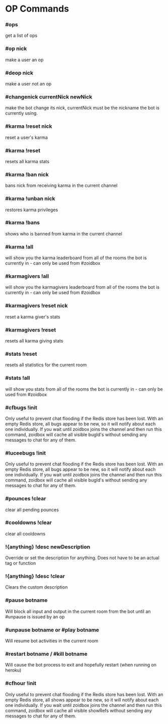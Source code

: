 # OP Commands

### #ops

get a list of ops

### #op nick

make a user an op

### #deop nick

make a user not an op

### #changenick currentNick newNick

make the bot change its nick, currentNick must be the nickname the bot is currently using.

### #karma !reset nick

reset a user's karma

### #karma !reset

resets all karma stats

### #karma !ban nick

bans nick from receiving karma in the current channel

### #karma !unban nick

restores karma privileges

### #karma !bans

shows who is banned from karma in the current channel

### #karma !all

will show you the karma leaderboard from all of the rooms the bot is currently in - can only be used from #zoidbox

### #karmagivers !all

will show you the karmagivers leaderboard from all of the rooms the bot is currently in - can only be used from #zoidbox

### #karmagivers !reset nick

reset a karma giver's stats

### #karmagivers !reset

resets all karma giving stats

### #stats !reset

resets all statistics for the current room

### #stats !all

will show you stats from all of the rooms the bot is currently in - can only be used from #zoidbox

### #cfbugs !init

Only useful to prevent chat flooding if the Redis store has been lost. With an empty Redis store, all bugs appear to be new, so it will notify about each one individually. If you wait until zoidbox joins the channel and then run this command, zoidbox will cache all visible bugId's without sending any messages to chat for any of them.

### #luceebugs !init

Only useful to prevent chat flooding if the Redis store has been lost. With an empty Redis store, all bugs appear to be new, so it will notify about each one individually. If you wait until zoidbox joins the channel and then run this command, zoidbox will cache all visible bugId's without sending any messages to chat for any of them.

### #pounces !clear

clear all pending pounces

### #cooldowns !clear

clear all cooldowns

### !{anything} !desc newDescription

Override or set the description for anything.  Does not have to be an actual tag or function

### !{anything} !desc !clear

Clears the custom description

### #pause botname

Will block all input and output in the current room from the bot until an #unpause is issued by an op

### #unpause botname or #play botname

Will resume bot activities in the current room

### #restart botname / #kill botname

Will cause the bot process to exit and hopefully restart (when running on heroku)

### #cfhour !init

Only useful to prevent chat flooding if the Redis store has been lost. With an empty Redis store, all shows appear to be new, so it will notify about each one individually. If you wait until zoidbox joins the channel and then run this command, zoidbox will cache all visible showRefs without sending any messages to chat for any of them.
